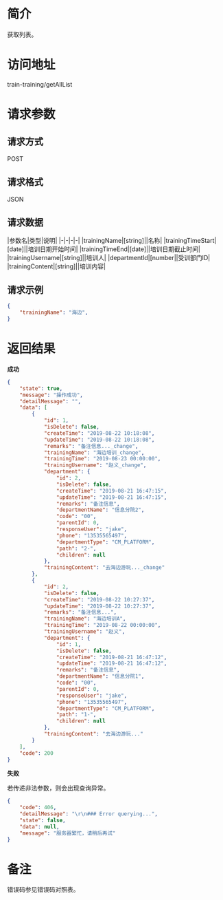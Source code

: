 # 简介
获取列表。

# 访问地址
train-training/getAllList

# 请求参数

## 请求方式
POST

## 请求格式
JSON

## 请求数据
|参数名|类型|说明|
|-|-|-|-|
|trainingName|[string]||名称|
|trainingTimeStart|[date]||培训日期开始时间|
|trainingTimeEnd|[date]||培训日期截止时间|
|trainingUsername|[string]||培训人|
|departmentId|[number||受训部门ID|
|trainingContent|[string]||培训内容|

## 请求示例
```json
{
	"trainingName": "海边",
}
```

# 返回结果
**成功**
```json
{
    "state": true,
    "message": "操作成功",
    "detailMessage": "",
    "data": [
        {
            "id": 1,
            "isDelete": false,
            "createTime": "2019-08-22 10:18:08",
            "updateTime": "2019-08-22 10:18:08",
            "remarks": "备注信息..._change",
            "trainingName": "海边培训_change",
            "trainingTime": "2019-08-23 00:00:00",
            "trainingUsername": "赵义_change",
            "department": {
                "id": 2,
                "isDelete": false,
                "createTime": "2019-08-21 16:47:15",
                "updateTime": "2019-08-21 16:47:15",
                "remarks": "备注信息",
                "departmentName": "信息分院2",
                "code": "00",
                "parentId": 0,
                "responseUser": "jake",
                "phone": "13535565497",
                "departmentType": "CM_PLATFORM",
                "path": "2-",
                "children": null
            },
            "trainingContent": "去海边游玩..._change"
        },
        {
            "id": 2,
            "isDelete": false,
            "createTime": "2019-08-22 10:27:37",
            "updateTime": "2019-08-22 10:27:37",
            "remarks": "备注信息...",
            "trainingName": "海边培训A",
            "trainingTime": "2019-08-22 00:00:00",
            "trainingUsername": "赵义",
            "department": {
                "id": 1,
                "isDelete": false,
                "createTime": "2019-08-21 16:47:12",
                "updateTime": "2019-08-21 16:47:12",
                "remarks": "备注信息",
                "departmentName": "信息分院1",
                "code": "00",
                "parentId": 0,
                "responseUser": "jake",
                "phone": "13535565497",
                "departmentType": "CM_PLATFORM",
                "path": "1-",
                "children": null
            },
            "trainingContent": "去海边游玩..."
        }
    ],
    "code": 200
}
```

**失败**

若传递非法参数，则会出现查询异常。

```json
{
    "code": 406,
    "detailMessage": "\r\n### Error querying...",
    "state": false,
    "data": null,
    "message": "服务器繁忙，请稍后再试"
}
```

# 备注
错误码参见错误码对照表。